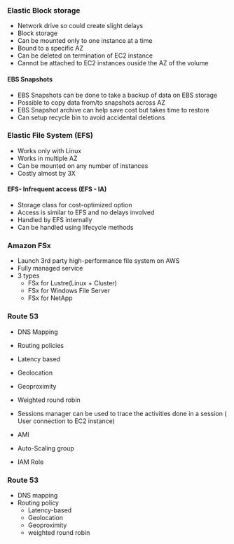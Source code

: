 ### Elastic Block storage
- Network drive so could create slight delays 
- Block storage
- Can be mounted only to one instance at a time
- Bound to a specific AZ
- Can be deleted on termination of EC2 instance
- Cannot be attached to EC2 instances ouside the AZ of the volume

#### EBS Snapshots
- EBS Snapshots can be done to take a backup of data on EBS storage
- Possible to copy data from/to snapshots across AZ
- EBS Snapshot archive can help save cost but takes time to restore
- Can setup recycle bin to avoid accidental deletions

### Elastic File System (EFS)
- Works only with Linux
- Works in multiple AZ
- Can be mounted on any number of instances
- Costly almost by 3X

#### EFS- Infrequent access (EFS - IA)
- Storage class for cost-optimized option
- Access is similar to EFS and no delays involved
- Handled by EFS internally
- Can be handled using lifecycle methods

### Amazon FSx
- Launch 3rd party high-performance file system on AWS
- Fully managed service
- 3 types
  - FSx for Lustre(Linux + Cluster)
  - FSx for Windows File Server
  - FSx for NetApp

### Route 53
- DNS Mapping
- Routing policies
 - Latency based
 - Geolocation
 - Geoproximity
 - Weighted round robin

- Sessions manager can be used to trace the activities done in a session ( User connection to EC2 instance)
- AMI
- Auto-Scaling group
- IAM Role

### Route 53

- DNS mapping
- Routing policy
  - Latency-based
  - Geolocation
  - Geoproximity
  - weighted round robin

